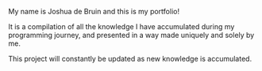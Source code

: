 My name is Joshua de Bruin and this is my portfolio!

It is a compilation of all the knowledge I have accumulated
during my programming journey, and presented in a way made uniquely
and solely by me.

This project will constantly be updated as new knowledge is accumulated.